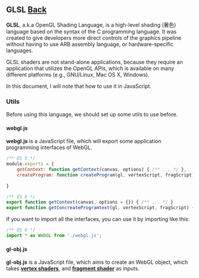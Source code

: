 ## GLSL [Back](./../webgl.md)

**GLSL**, a.k.a OpenGL Shading Language, is a high-level shading (著色) language based on the syntax of the C programming language. It was created to give developers more direct controls of the graphics pipeline without having to use ARB assembly language, or hardware-specific languages.

GLSL shaders are not stand-alone applications, because they require an application that utilizes the OpenGL APIs, which is available on many different platforms (e.g., GNU/Linux, Mac OS X, Windows).

In this document, I will note that how to use it in JavaScript.

### Utils

Before using this language, we should set up some utils to use before.

#### webgl.js

**webgl.js** is a JavaScript file, which will export some application programming interfaces of WebGL.

```js
/** ES 5 */
module.exports = {
    getContext: function getContext(canvas, options) { /** ... */ },
    createProgram: function createProgram(gl, vertexScript, fragScript){ /** ... */ },
    
}

/** ES 6 */
export function getContext(canvas, options = {}) { /** ... */ }
export function getConcreateProgramtext(gl, vertexScript, fragScript) { /** ... */ }
```

If you want to import all the interfaces, you can use it by importing like this:

```js
/** ES 6 */
import * as WebGL from './webgl.js';
```

#### gl-obj.js

**gl-obj.js** is a JavaScript file, which aims to create an WebGL object, which takes [**vertex shaders**](https://www.opengl.org/wiki/Vertex_Shader), and [**fragment shader**](https://www.opengl.org/wiki/Fragment_Shader) as inputs.
